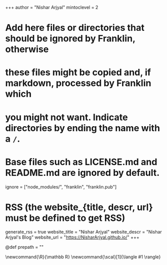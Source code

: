 <!--
Add here global page variables to use throughout your website.
-->
+++
author = "Nishar Arjyal"
mintoclevel = 2

# Add here files or directories that should be ignored by Franklin, otherwise
# these files might be copied and, if markdown, processed by Franklin which
# you might not want. Indicate directories by ending the name with a `/`.
# Base files such as LICENSE.md and README.md are ignored by default.
ignore = ["node_modules/", "franklin", "franklin.pub"]

# RSS (the website_{title, descr, url} must be defined to get RSS)
generate_rss = true
website_title = "Nishar Arjyal"
website_descr = "Nishar Arjyal's Blog"
website_url   = "https://NisharArjyal.github.io/"
+++

@def prepath = ""
<!--
Add here global latex commands to use throughout your pages.
-->
\newcommand{\R}{\mathbb R}
\newcommand{\scal}[1]{\langle #1 \rangle}
